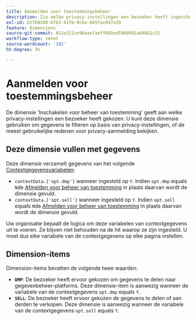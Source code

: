 ```yaml
---
title: Aanmelden voor toestemmingsbeheer
description: Zie welke privacy-instellingen een bezoeker heeft ingeschakeld.
exl-id: b2768180-b763-41fb-8cba-665fac047e29
feature: Dimensions
source-git-commit: 811e321ce96aaefaeff691ed5969981a048d2c31
workflow-type: tm+mt
source-wordcount: '182'
ht-degree: 3%

---
```


# Aanmelden voor toestemmingsbeheer

De dimensie &#39;Inschakelen voor beheer van toestemming&#39; geeft aan welke privacy-instellingen een bezoeker heeft gekozen. U kunt deze dimensie gebruiken om gegevens te filteren op basis van privacy-instellingen, of de meest gebruikelijke redenen voor privacy-aanmelding bekijken.

## Deze dimensie vullen met gegevens

Deze dimensie verzamelt gegevens van het volgende [Contextgegevensvariabelen](/help/implement/vars/page-vars/contextdata.md):

* `contextData.['opt.dmp']` wanneer ingesteld op `Y`. Indien `opt.dmp` equals `N`de [Afmelden voor beheer van toestemming](cm-opt-out.md) in plaats daarvan wordt de dimensie gevuld.
* `contextData.['opt.sell']` wanneer ingesteld op `Y`. Indien `opt.sell` equals `N`de [Afmelden voor beheer van toestemming](cm-opt-out.md) in plaats daarvan wordt de dimensie gevuld.

Uw organisatie bepaalt de logica om deze variabelen van contextgegevens uit te voeren. Ze blijven niet behouden na de hit waarop ze zijn ingesteld. U moet dus elke variabele van de contextgegevens op elke pagina instellen.

## Dimension-items

Dimension-items bevatten de volgende twee waarden:

* **`DMP`**: De bezoeker heeft ervoor gekozen om gegevens te delen naar gegevenbeheer-platforms. Deze dimensie-item is aanwezig wanneer de variabele van de contextgegevens `opt.dmp` equals `Y`.
* **`SELL`**: De bezoeker heeft ervoor gekozen de gegevens te delen of aan derden te verkopen. Deze dimensie is aanwezig wanneer de variabele van de contextgegevens `opt.sell` equals `Y`.
